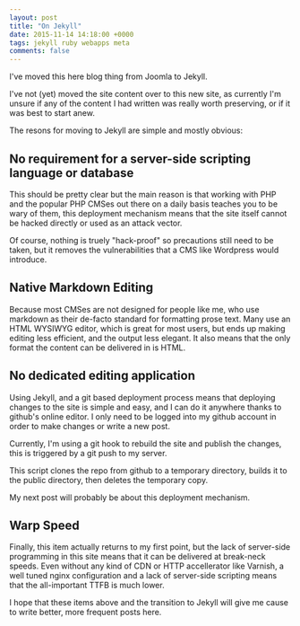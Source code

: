 ```yaml
---
layout: post
title: "On Jekyll"
date: 2015-11-14 14:18:00 +0000
tags: jekyll ruby webapps meta
comments: false
---
```


I've moved this here blog thing from Joomla to Jekyll.

I've not (yet) moved the site content over to this new site,
as currently I'm unsure if any of the content I had written was really worth
preserving, or if it was best to start anew.

The resons for moving to Jekyll are simple and mostly obvious:

## No requirement for a server-side scripting language or database

This should be pretty clear but the main reason is that
working with PHP and the popular PHP CMSes out there on a daily basis
teaches you to be wary of them, this deployment mechanism means
that the site itself cannot be hacked directly or used as an attack vector.

Of course, nothing is truely "hack-proof" so precautions still need to be taken,
but it removes the vulnerabilities that a CMS like Wordpress would introduce.


## Native Markdown Editing

Because most CMSes are not designed for people like me, who use markdown as their
de-facto standard for formatting prose text. Many use an HTML WYSIWYG editor,
which is great for most users, but ends up making editing less efficient,
and the output less elegant. It also means that the only format the content can
be delivered in is HTML.

## No dedicated editing application

Using Jekyll, and a git based deployment process means that deploying changes
to the site is simple and easy, and I can do it anywhere thanks to github's
online editor. I only need to be logged into my github account in order to
make changes or write a new post.

Currently, I'm using a git hook to rebuild the site and publish the changes,
this is triggered by a git push to my server.

This script clones the repo from github to a temporary directory,
builds it to the public directory, then deletes the temporary copy.

My next post will probably be about this deployment mechanism.


## Warp Speed

Finally, this item actually returns to my first point, but the lack of server-side
programming in this site means that it can be delivered at break-neck speeds.
Even without any kind of CDN or HTTP accellerator like Varnish, a well tuned nginx configuration
and a lack of server-side scripting means that the all-important TTFB is much lower.


I hope that these items above and the transition to Jekyll will give me
cause to write better, more frequent posts here.
